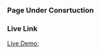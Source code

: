 ### Page Under Consrtuction

### Live Link
[Live Demo](https://waya-rest-countries-api.netlify.app/);